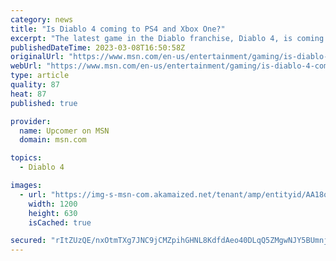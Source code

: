 ```yaml
---
category: news
title: "Is Diablo 4 coming to PS4 and Xbox One?"
excerpt: "The latest game in the Diablo franchise, Diablo 4, is coming out soon on multiple platforms. However, fans are curious to see if Diablo 4 will come out on the PS4 and Xbox One. Here is a quick rundown of all the consoles that will allow Diablo’s intense"
publishedDateTime: 2023-03-08T16:50:58Z
originalUrl: "https://www.msn.com/en-us/entertainment/gaming/is-diablo-4-coming-to-ps4-and-xbox-one/ar-AA18nVIm"
webUrl: "https://www.msn.com/en-us/entertainment/gaming/is-diablo-4-coming-to-ps4-and-xbox-one/ar-AA18nVIm"
type: article
quality: 87
heat: 87
published: true

provider:
  name: Upcomer on MSN
  domain: msn.com

topics:
  - Diablo 4

images:
  - url: "https://img-s-msn-com.akamaized.net/tenant/amp/entityid/AA18ohsG.img?h=630&w=1200&m=6&q=60&o=t&l=f&f=jpg"
    width: 1200
    height: 630
    isCached: true

secured: "rItZUzQE/nxOtmTXg7JNC9jCMZpihGHNL8KdfdAeo40DLqQ5ZMgwNJY5BUmnjn7yjRP62G4E/sRrd/qxSwd0XMl9Oj2gu8Khq8AEDkdnwF1VwlJjALgR6dhnTzTMLjqCwwL1Jr4ALt+P5oesyY/7ApipM9MApaAdIAtJR55JLEEz2aab29oUNzvC6Hd3Bk4M/f++G3aR2bkbSzKEf/Kl73vqdz2x5WjR4L4d62iN2JrXoKMsRXZuv3t53ZnmDYVwLdjGaE1sDhi+8KmKcZcubNSyxTtWvjYs7EP9wBFSZQCeeqtmRcFvfw8a0dysKN+cAIjZKJhIG2uMMUAZNMJ3jscGi7NhiqGx/Fy7Tk7sxGc=;vJdqtYElTIDE+t3cZyik8A=="
---
```


